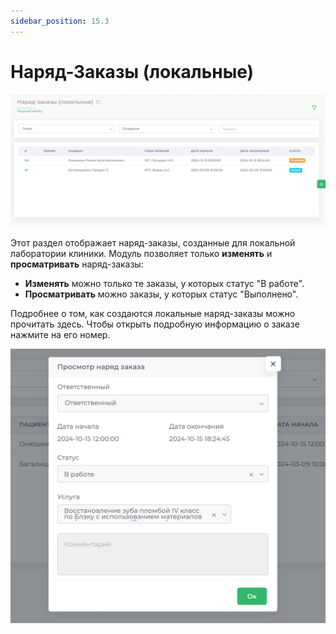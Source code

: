 ```yaml
---
sidebar_position: 15.3
---
```

# Наряд-Заказы (локальные)

 ![Модуль "Лаборатории_25"](assets/orders_loc/25.png)

Этот раздел отображает наряд-заказы, созданные для локальной лаборатории клиники. Модуль позволяет только **изменять** и **просматривать** наряд-заказы:

* **Изменять** можно только те заказы, у которых статус "В работе".
* **Просматривать** можно заказы, у которых статус "Выполнено".

Подробнее о том, как создаются локальные наряд-заказы можно прочитать здесь.
Чтобы открыть подробную информацию о заказе нажмите на его номер.

![Модуль "Лаборатории_26"](assets/orders_loc/26.png)
